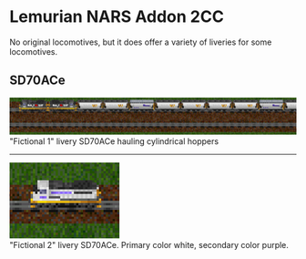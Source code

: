 # Lemurian NARS Addon 2CC

No original locomotives, but it does offer a variety of liveries for some
locomotives.

## SD70ACe

![](screenshot/sd70ace_fictional1_001.png)
"Fictional 1" livery SD70ACe hauling cylindrical hoppers

<hr>

![](screenshot/sd70ace_fictional2_001.png)<br>
"Fictional 2" livery SD70ACe. Primary color white, secondary color purple.
